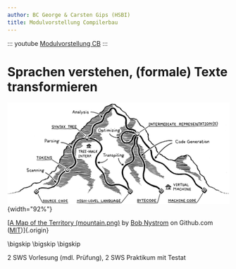 ```yaml
---
author: BC George & Carsten Gips (HSBI)
title: Modulvorstellung Compilerbau
---
```


::: youtube
[Modulvorstellung CB](https://youtu.be/2SsTAg4qFU8)
:::

# Sprachen verstehen, (formale) Texte transformieren

![](https://github.com/munificent/craftinginterpreters/blob/master/site/image/a-map-of-the-territory/mountain.png?raw=true){width="92%"}

[[A Map of the Territory
(mountain.png)](https://github.com/munificent/craftinginterpreters/blob/master/site/image/a-map-of-the-territory/mountain.png)
by [Bob Nystrom](https://github.com/munificent) on Github.com
([MIT](https://github.com/munificent/craftinginterpreters/blob/master/LICENSE))]{.origin}

\bigskip
\bigskip
\bigskip

2 SWS Vorlesung (mdl. Prüfung), 2 SWS Praktikum mit Testat

